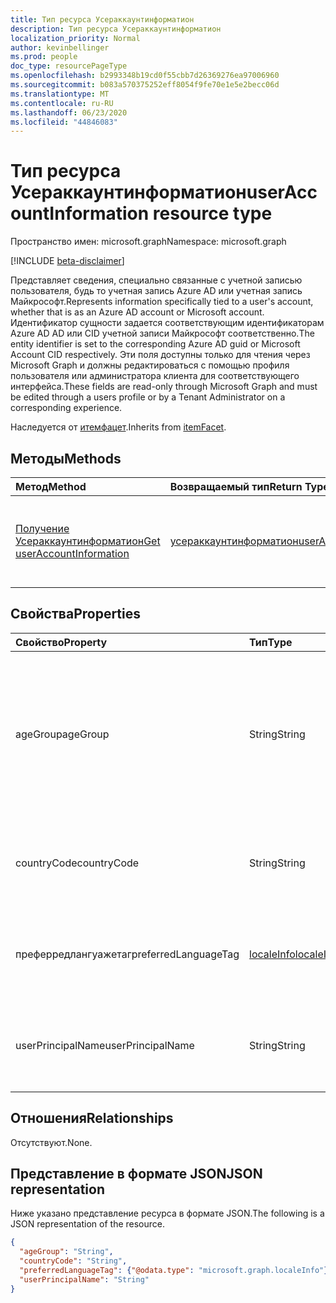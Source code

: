 ```yaml
---
title: Тип ресурса Усераккаунтинформатион
description: Тип ресурса Усераккаунтинформатион
localization_priority: Normal
author: kevinbellinger
ms.prod: people
doc_type: resourcePageType
ms.openlocfilehash: b2993348b19cd0f55cbb7d26369276ea97006960
ms.sourcegitcommit: b083a570375252eff8054f9fe70e1e5e2becc06d
ms.translationtype: MT
ms.contentlocale: ru-RU
ms.lasthandoff: 06/23/2020
ms.locfileid: "44846083"
---
```

# <a name="useraccountinformation-resource-type"></a><span data-ttu-id="3cb07-103">Тип ресурса Усераккаунтинформатион</span><span class="sxs-lookup"><span data-stu-id="3cb07-103">userAccountInformation resource type</span></span>

<span data-ttu-id="3cb07-104">Пространство имен: microsoft.graph</span><span class="sxs-lookup"><span data-stu-id="3cb07-104">Namespace: microsoft.graph</span></span>

[!INCLUDE [beta-disclaimer](../../includes/beta-disclaimer.md)]

<span data-ttu-id="3cb07-105">Представляет сведения, специально связанные с учетной записью пользователя, будь то учетная запись Azure AD или учетная запись Майкрософт.</span><span class="sxs-lookup"><span data-stu-id="3cb07-105">Represents information specifically tied to a user's account, whether that is as an Azure AD account or Microsoft account.</span></span> <span data-ttu-id="3cb07-106">Идентификатор сущности задается соответствующим идентификаторам Azure AD AD или CID учетной записи Майкрософт соответственно.</span><span class="sxs-lookup"><span data-stu-id="3cb07-106">The entity identifier is set to the corresponding Azure AD guid or Microsoft Account CID respectively.</span></span> <span data-ttu-id="3cb07-107">Эти поля доступны только для чтения через Microsoft Graph и должны редактироваться с помощью профиля пользователя или администратора клиента для соответствующего интерфейса.</span><span class="sxs-lookup"><span data-stu-id="3cb07-107">These fields are read-only through Microsoft Graph and must be edited through a users profile or by a Tenant Administrator on a corresponding experience.</span></span>

<span data-ttu-id="3cb07-108">Наследуется от [итемфацет](itemfacet.md).</span><span class="sxs-lookup"><span data-stu-id="3cb07-108">Inherits from [itemFacet](itemfacet.md).</span></span>

## <a name="methods"></a><span data-ttu-id="3cb07-109">Методы</span><span class="sxs-lookup"><span data-stu-id="3cb07-109">Methods</span></span>

| <span data-ttu-id="3cb07-110">Метод</span><span class="sxs-lookup"><span data-stu-id="3cb07-110">Method</span></span>                                                             | <span data-ttu-id="3cb07-111">Возвращаемый тип</span><span class="sxs-lookup"><span data-stu-id="3cb07-111">Return Type</span></span>                                         | <span data-ttu-id="3cb07-112">Описание</span><span class="sxs-lookup"><span data-stu-id="3cb07-112">Description</span></span>                                                                   |
|:-------------------------------------------------------------------|:----------------------------------------------------|:------------------------------------------------------------------------------|
| [<span data-ttu-id="3cb07-113">Получение Усераккаунтинформатион</span><span class="sxs-lookup"><span data-stu-id="3cb07-113">Get userAccountInformation</span></span>](../api/useraccountinformation-get.md) | [<span data-ttu-id="3cb07-114">усераккаунтинформатион</span><span class="sxs-lookup"><span data-stu-id="3cb07-114">userAccountInformation</span></span>](useraccountinformation.md) | <span data-ttu-id="3cb07-115">Чтение свойств и связей объекта **усераккаунтинформатион** .</span><span class="sxs-lookup"><span data-stu-id="3cb07-115">Read the properties and relationships of a **userAccountInformation** object.</span></span> |

## <a name="properties"></a><span data-ttu-id="3cb07-116">Свойства</span><span class="sxs-lookup"><span data-stu-id="3cb07-116">Properties</span></span>

| <span data-ttu-id="3cb07-117">Свойство</span><span class="sxs-lookup"><span data-stu-id="3cb07-117">Property</span></span>             | <span data-ttu-id="3cb07-118">Тип</span><span class="sxs-lookup"><span data-stu-id="3cb07-118">Type</span></span>                        | <span data-ttu-id="3cb07-119">Описание</span><span class="sxs-lookup"><span data-stu-id="3cb07-119">Description</span></span>                                                                                                                               |
|:---------------------|:----------------------------|:------------------------------------------------------------------------------------------------------------------------------------------|
| <span data-ttu-id="3cb07-120">ageGroup</span><span class="sxs-lookup"><span data-stu-id="3cb07-120">ageGroup</span></span>             | <span data-ttu-id="3cb07-121">String</span><span class="sxs-lookup"><span data-stu-id="3cb07-121">String</span></span>                      | <span data-ttu-id="3cb07-122">Показывает группу возрастных пользователей.</span><span class="sxs-lookup"><span data-stu-id="3cb07-122">Shows the age group of user.</span></span> <span data-ttu-id="3cb07-123">Допустимые `null` значения `minor` , `notAdult` и `adult` они создаются каталогом и не могут быть изменены.</span><span class="sxs-lookup"><span data-stu-id="3cb07-123">Allowed values `null`, `minor`, `notAdult` and `adult` are generated by the directory and cannot be changed.</span></span> |
| <span data-ttu-id="3cb07-124">countryCode</span><span class="sxs-lookup"><span data-stu-id="3cb07-124">countryCode</span></span>          | <span data-ttu-id="3cb07-125">String</span><span class="sxs-lookup"><span data-stu-id="3cb07-125">String</span></span>                      | <span data-ttu-id="3cb07-126">Содержит двухбуквенный код страны, связанный с учетной записью пользователя.</span><span class="sxs-lookup"><span data-stu-id="3cb07-126">Contains the two-character country code associated with the users account.</span></span>                                                                |
| <span data-ttu-id="3cb07-127">преферредлангуажетаг</span><span class="sxs-lookup"><span data-stu-id="3cb07-127">preferredLanguageTag</span></span> | [<span data-ttu-id="3cb07-128">localeInfo</span><span class="sxs-lookup"><span data-stu-id="3cb07-128">localeInfo</span></span>](localeinfo.md) | <span data-ttu-id="3cb07-129">Содержит язык, который пользователь связал с учетной записью как предпочитаемый.</span><span class="sxs-lookup"><span data-stu-id="3cb07-129">Contains the language the user has associated as preferred for the account.</span></span>                                                               |
| <span data-ttu-id="3cb07-130">userPrincipalName</span><span class="sxs-lookup"><span data-stu-id="3cb07-130">userPrincipalName</span></span>    | <span data-ttu-id="3cb07-131">String</span><span class="sxs-lookup"><span data-stu-id="3cb07-131">String</span></span>                      | <span data-ttu-id="3cb07-132">Имя участника-пользователя (UPN) пользователя, связанного с учетной записью.</span><span class="sxs-lookup"><span data-stu-id="3cb07-132">The user principal name (UPN) of the user associated with the account.</span></span>                                                                    |

## <a name="relationships"></a><span data-ttu-id="3cb07-133">Отношения</span><span class="sxs-lookup"><span data-stu-id="3cb07-133">Relationships</span></span>

<span data-ttu-id="3cb07-134">Отсутствуют.</span><span class="sxs-lookup"><span data-stu-id="3cb07-134">None.</span></span>

## <a name="json-representation"></a><span data-ttu-id="3cb07-135">Представление в формате JSON</span><span class="sxs-lookup"><span data-stu-id="3cb07-135">JSON representation</span></span>

<span data-ttu-id="3cb07-136">Ниже указано представление ресурса в формате JSON.</span><span class="sxs-lookup"><span data-stu-id="3cb07-136">The following is a JSON representation of the resource.</span></span>

<!-- {
  "blockType": "resource",
  "optionalProperties": [

  ],
  "@odata.type": "microsoft.graph.userAccountInformation",
  "baseType": ""
}-->

```json
{
  "ageGroup": "String",
  "countryCode": "String",
  "preferredLanguageTag": {"@odata.type": "microsoft.graph.localeInfo"},
  "userPrincipalName": "String"
}
```

<!-- uuid: 16cd6b66-4b1a-43a1-adaf-3a886856ed98
2019-02-04 14:57:30 UTC -->
<!-- {
  "type": "#page.annotation",
  "description": "userAccountInformation resource",
  "keywords": "",
  "section": "documentation",
  "tocPath": ""
}-->
